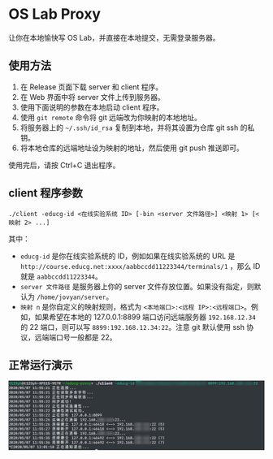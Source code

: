 # OS Lab Proxy 
让你在本地愉快写 OS Lab，并直接在本地提交，无需登录服务器。

## 使用方法
1. 在 Release 页面下载 server 和 client 程序。
2. 在 Web 界面中将 server 文件上传到服务器。
3. 使用下面说明的参数在本地启动 client 程序。
4. 使用 `git remote` 命令将 git 远端改为你映射的本地地址。
5. 将服务器上的 `~/.ssh/id_rsa` 复制到本地，并将其设置为仓库 git ssh 的私钥。
6. 将本地仓库的远端地址设为映射的地址，然后使用 git push 推送即可。

使用完后，请按 Ctrl+C 退出程序。

## client 程序参数
`./client -educg-id <在线实验系统 ID> [-bin <server 文件路径>] <映射 1> [<映射 2> ...]`

其中：
* `educg-id` 是你在线实验系统的 ID，例如如果在线实验系统的 URL 是 `http://course.educg.net:xxxx/aabbccdd11223344/terminals/1` ，那么 ID 就是 `aabbccdd11223344`。
* `server 文件路径` 是服务器上你的 server 文件存放位置。如果没有指定，则默认为 `/home/jovyan/server`。
* `映射 n` 是你自定义的映射规则，格式为 `<本地端口>:<远程 IP>:<远程端口>`。例如，如果希望在本地的 127.0.0.1:8899 端口访问远端服务器 `192.168.12.34` 的 22 端口，则可以写 `8899:192.168.12.34:22`。注意 git 默认使用 ssh 协议，远端端口号一般都是 22。

## 正常运行演示
![演示截图](imgs/demo.png)
